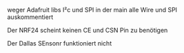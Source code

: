 weger Adafruit libs I²c und SPI in der main
alle Wire und SPI auskommentiert

Der NRF24 scheint keinen CE und CSN Pin zu benötigen

Der Dallas SEnsonr funktioniert nicht